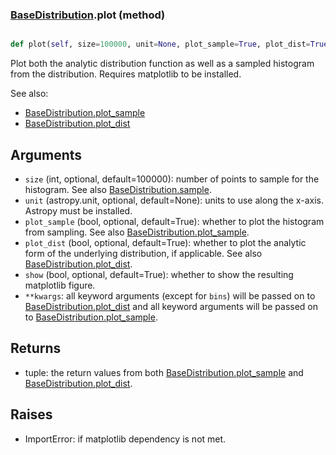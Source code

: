 ### [BaseDistribution](BaseDistribution.md).plot (method)


```py

def plot(self, size=100000, unit=None, plot_sample=True, plot_dist=True, show=False, **kwargs)

```



Plot both the analytic distribution function as well as a sampled
histogram from the distribution.  Requires matplotlib to be installed.

See also:

* [BaseDistribution.plot_sample](BaseDistribution.plot_sample.md)
* [BaseDistribution.plot_dist](BaseDistribution.plot_dist.md)

Arguments
-----------
* `size` (int, optional, default=100000): number of points to sample for
    the histogram.  See also [BaseDistribution.sample](BaseDistribution.sample.md).
* `unit` (astropy.unit, optional, default=None): units to use along
    the x-axis.  Astropy must be installed.
* `plot_sample` (bool, optional, default=True): whether to plot the
    histogram from sampling.  See also [BaseDistribution.plot_sample](BaseDistribution.plot_sample.md).
* `plot_dist` (bool, optional, default=True): whether to plot the
    analytic form of the underlying distribution, if applicable.
    See also [BaseDistribution.plot_dist](BaseDistribution.plot_dist.md).
* `show` (bool, optional, default=True): whether to show the resulting
    matplotlib figure.
* `**kwargs`: all keyword arguments (except for `bins`) will be passed
    on to [BaseDistribution.plot_dist](BaseDistribution.plot_dist.md) and all keyword arguments will
    be passed on to [BaseDistribution.plot_sample](BaseDistribution.plot_sample.md).

Returns
--------
* tuple: the return values from both [BaseDistribution.plot_sample](BaseDistribution.plot_sample.md) and
    [BaseDistribution.plot_dist](BaseDistribution.plot_dist.md).

Raises
--------
* ImportError: if matplotlib dependency is not met.

